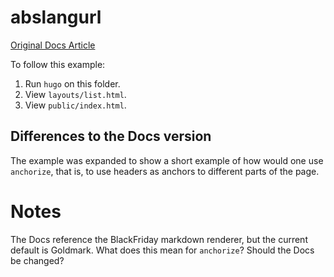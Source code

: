 # abslangurl

[Original Docs Article](https://gohugo.io/functions/anchorize/)

To follow this example:
1. Run `hugo` on this folder.
2. View `layouts/list.html`.
3. View `public/index.html`.

## Differences to the Docs version

The example was expanded to show a short example of how would one use `anchorize`, that is, to use headers as anchors to different parts of the page.

# Notes

The Docs reference the BlackFriday markdown renderer, but the current default is Goldmark. What does this mean for `anchorize`? Should the Docs be changed?